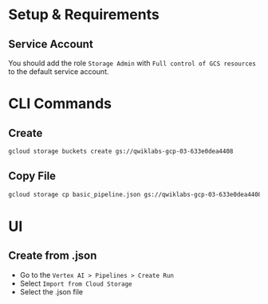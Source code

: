 # Setup & Requirements
## Service Account
You should add the role `Storage Admin` with `Full control of GCS resources` to the default service account.

# CLI Commands
## Create
```bash
gcloud storage buckets create gs://qwiklabs-gcp-03-633e0dea4408
```

## Copy File
```bash
gcloud storage cp basic_pipeline.json gs://qwiklabs-gcp-03-633e0dea4408/pipeline-input/basic_pipeline.json
```

# UI
## Create from .json
- Go to the `Vertex AI > Pipelines > Create Run`
- Select `Import from Cloud Storage`
- Select the .json file

